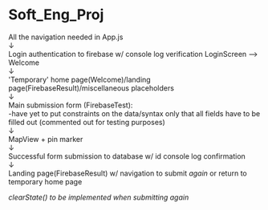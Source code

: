 # Soft_Eng_Proj

All the navigation needed in App.js  
↓  
Login authentication to firebase w/ console log verification LoginScreen --> Welcome  
↓  
'Temporary' home page(Welcome)/landing page(FirebaseResult)/miscellaneous placeholders  
↓  
Main submission form (FirebaseTest):  
  -have yet to put constraints on the data/syntax only that all fields have to be filled out (commented out for testing purposes)  
↓  
MapView + pin marker  
↓  
Successful form submission to database w/ id console log confirmation  
↓  
Landing page(FirebaseResult) w/ navigation to submit *again* or return to temporary home page  
  
*clearState() to be implemented when submitting again*  
